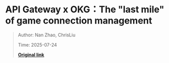 # API Gateway x OKG：The "last mile" of game connection management

> Author: Nan Zhao, ChrisLiu
>
> Time: 2025-07-24
>
> **[Original link](https://mp.weixin.qq.com/s/dAYQ-YmJnSSn197Xe8ToiA)**